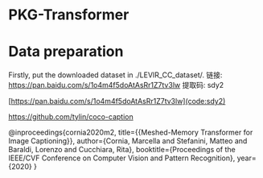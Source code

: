 # PKG-Transformer

# Data preparation
Firstly, put the downloaded dataset in ./LEVIR_CC_dataset/.
链接: https://pan.baidu.com/s/1o4m4f5doAtAsRr1Z7tv3lw 提取码: sdy2

[https://pan.baidu.com/s/1o4m4f5doAtAsRr1Z7tv3lw](code:sdy2)

https://github.com/tylin/coco-caption

@inproceedings{cornia2020m2,
  title={{Meshed-Memory Transformer for Image Captioning}},
  author={Cornia, Marcella and Stefanini, Matteo and Baraldi, Lorenzo and Cucchiara, Rita},
  booktitle={Proceedings of the IEEE/CVF Conference on Computer Vision and Pattern Recognition},
  year={2020}
}
